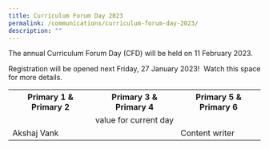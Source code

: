 ```yaml
---
title: Curriculum Forum Day 2023
permalink: /communications/curriculum-forum-day-2023/
description: ""
---
```

<p align = "justify">The annual Curriculum Forum Day (CFD) will be held on 11 February 2023.</p>

<p align = "justify">Registration will be opened next Friday, 27 January 2023!  Watch this space for more details.</p>

<table style="width: 100%"> 
<tr> 
	<th>Primary 1 & Primary 2</th> 
	<th>Primary 3 & Primary 4</th> 
	<th>Primary 5 & Primary 6</th> 
	</tr> 
	<tr>
		<td colspan="3" style="text-align:center" >value for current day</td>
	</tr>
	<tr>
	<td colspan="2">Akshaj Vank</td>
		<td>Content writer</td> 
		</tr> 
</table>